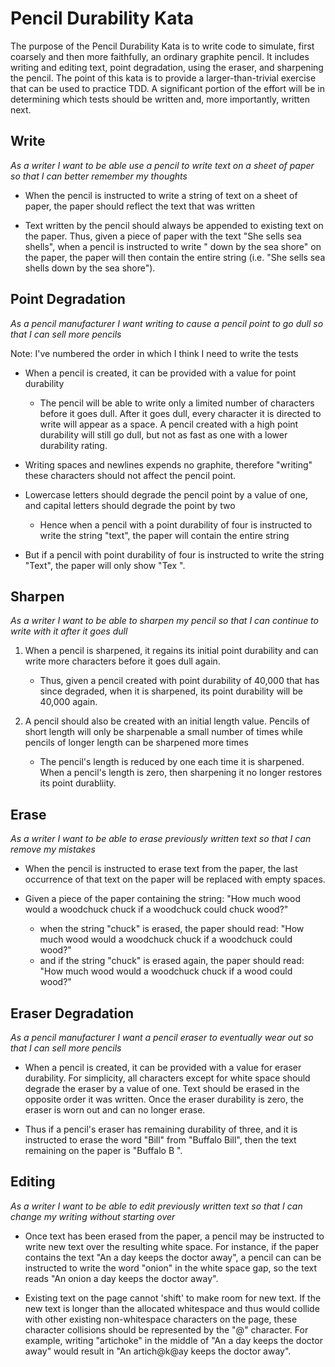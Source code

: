 # Pencil Durability Kata
The purpose of the Pencil Durability Kata is to write code to simulate, first coarsely and then more faithfully, an ordinary graphite pencil. It includes writing and editing text, point degradation, using the eraser, and sharpening the pencil. The point of this kata is to provide a larger-than-trivial exercise that can be used to practice TDD. A significant portion of the effort will be in determining which tests should be written and, more importantly, written next.

##  Write
_As a writer
I want to be able use a pencil to write text on a sheet of paper
so that I can better remember my thoughts_

- When the pencil is instructed to write a string of text on a sheet of paper, the paper should reflect the text that was written

- Text written by the pencil should always be appended to existing text on the paper. Thus, given a piece of paper with the text "She sells sea shells", when a pencil is instructed to write " down by the sea shore" on the paper, the paper will then contain the entire string (i.e. "She sells sea shells down by the sea shore").

## Point Degradation
_As a pencil manufacturer
I want writing to cause a pencil point to go dull
so that I can sell more pencils_

Note: I've numbered the order in which I think I need to write the tests

- When a pencil is created, it can be provided with a value for point durability

  - The pencil will be able to write only a limited number of characters before it goes dull. After it goes dull, every character it is directed to write will appear as a space. A pencil created with a high point durability will still go dull, but not as fast as one with a lower durability rating.

- Writing spaces and newlines expends no graphite, therefore "writing" these characters should not affect the pencil point.

- Lowercase letters should degrade the pencil point by a value of one, and capital letters should degrade the point by two
  - Hence when a pencil with a point durability of four is instructed to write the string "text", the paper will contain the entire string
- But if a pencil with point durability of four is instructed to write the string "Text", the paper will only show "Tex ".

## Sharpen
_As a writer
I want to be able to sharpen my pencil
so that I can continue to write with it after it goes dull_

1. When a pencil is sharpened, it regains its initial point durability and can write more characters before it goes dull again.

    - Thus, given a pencil created with point durability of 40,000 that has since degraded, when it is sharpened, its point durability will be 40,000 again.

2. A pencil should also be created with an initial length value. Pencils of short length will only be sharpenable a small number of times while pencils of longer length can be sharpened more times

    - The pencil's length is reduced by one each time it is sharpened. When a pencil's length is zero, then sharpening it no longer restores its point durabliity.

## Erase
_As a writer
I want to be able to erase previously written text
so that I can remove my mistakes_

- When the pencil is instructed to erase text from the paper, the last occurrence of that text on the paper will be replaced with empty spaces.

- Given a piece of the paper containing the string:
"How much wood would a woodchuck chuck if a woodchuck could chuck wood?"
  - when the string "chuck" is erased, the paper should read:
"How much wood would a woodchuck chuck if a woodchuck could       wood?"
  - and if the string "chuck" is erased again, the paper should read:
"How much wood would a woodchuck chuck if a wood      could       wood?"

## Eraser Degradation
_As a pencil manufacturer
I want a pencil eraser to eventually wear out
so that I can sell more pencils_

- When a pencil is created, it can be provided with a value for eraser durability. For simplicity, all characters except for white space should degrade the eraser by a value of one. Text should be erased in the opposite order it was written. Once the eraser durability is zero, the eraser is worn out and can no longer erase.

- Thus if a pencil's eraser has remaining durability of three, and it is instructed to erase the word "Bill" from "Buffalo Bill", then the text remaining on the paper is "Buffalo B   ".

## Editing
_As a writer
I want to be able to edit previously written text
so that I can change my writing without starting over_

- Once text has been erased from the paper, a pencil may be instructed to write new text over the resulting white space. For instance, if the paper contains the text "An       a day keeps the doctor away", a pencil can can be instructed to write the word "onion" in the white space gap, so the text reads "An onion a day keeps the doctor away".

- Existing text on the page cannot 'shift' to make room for new text. If the new text is longer than the allocated whitespace and thus would collide with other existing non-whitespace characters on the page, these character collisions should be represented by the "@" character. For example, writing "artichoke" in the middle of "An       a day keeps the doctor away" would result in "An artich@k@ay keeps the doctor away".